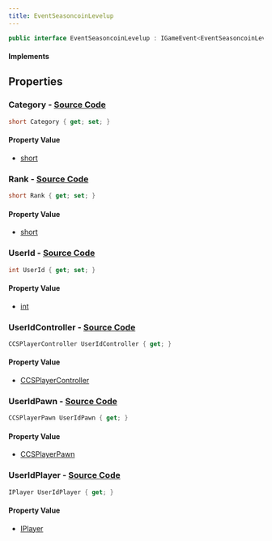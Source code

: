 ```yaml
---
title: EventSeasoncoinLevelup
---
```


```csharp
public interface EventSeasoncoinLevelup : IGameEvent<EventSeasoncoinLevelup>
```

#### Implements

## Properties

### **Category** - [Source Code](https://github.com/swiftly-solution/swiftlys2/blob/main/managed/src/SwiftlyS2.Generated/GameEvents/Interfaces/EventSeasoncoinLevelup.cs#L42)

```csharp
short Category { get; set; }
```

#### Property Value

- [short](https://learn.microsoft.com/dotnet/api/system.int16)

### **Rank** - [Source Code](https://github.com/swiftly-solution/swiftlys2/blob/main/managed/src/SwiftlyS2.Generated/GameEvents/Interfaces/EventSeasoncoinLevelup.cs#L47)

```csharp
short Rank { get; set; }
```

#### Property Value

- [short](https://learn.microsoft.com/dotnet/api/system.int16)

### **UserId** - [Source Code](https://github.com/swiftly-solution/swiftlys2/blob/main/managed/src/SwiftlyS2.Generated/GameEvents/Interfaces/EventSeasoncoinLevelup.cs#L37)

```csharp
int UserId { get; set; }
```

#### Property Value

- [int](https://learn.microsoft.com/dotnet/api/system.int32)

### **UserIdController** - [Source Code](https://github.com/swiftly-solution/swiftlys2/blob/main/managed/src/SwiftlyS2.Generated/GameEvents/Interfaces/EventSeasoncoinLevelup.cs#L22)

```csharp
CCSPlayerController UserIdController { get; }
```

#### Property Value

- [CCSPlayerController](/docs/api/shared/schemadefinitions/ccsplayercontroller)

### **UserIdPawn** - [Source Code](https://github.com/swiftly-solution/swiftlys2/blob/main/managed/src/SwiftlyS2.Generated/GameEvents/Interfaces/EventSeasoncoinLevelup.cs#L28)

```csharp
CCSPlayerPawn UserIdPawn { get; }
```

#### Property Value

- [CCSPlayerPawn](/docs/api/shared/schemadefinitions/ccsplayerpawn)

### **UserIdPlayer** - [Source Code](https://github.com/swiftly-solution/swiftlys2/blob/main/managed/src/SwiftlyS2.Generated/GameEvents/Interfaces/EventSeasoncoinLevelup.cs#L31)

```csharp
IPlayer UserIdPlayer { get; }
```

#### Property Value

- [IPlayer](/docs/api/shared/players/iplayer)

